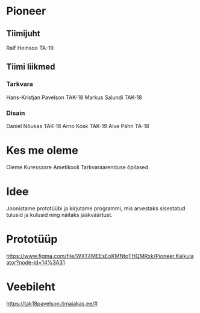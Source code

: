 # Pioneer
## Tiimijuht 
Ralf Heinsoo TA-19
## Tiimi liikmed 
### Tarkvara
Hans-Kristjan Pavelson TAK-18
Markus Salundi TAK-18
### Disain
Daniel Nõukas TAK-18
Arno Kosk TAK-19
Aive Pähn TA-18
# Kes me oleme
Oleme Kuressaare Ametikooli Tarkvaraarenduse õpilased.
# Idee
Joonistame prototüübi ja kirjutame programmi, mis arvestaks sisestatud tulusid ja kulusid ning näitaks jääkväärtust.
# Prototüüp
https://www.figma.com/file/WXT4MEEsEoKMNtqTHQMRxk/Pioneer.Kalkulaator?node-id=14%3A31
# Veebileht
https://tak18pavelson.itmajakas.ee/#
